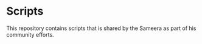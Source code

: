 # Scripts

This repository contains scripts that is shared by the Sameera as part of his community efforts. 